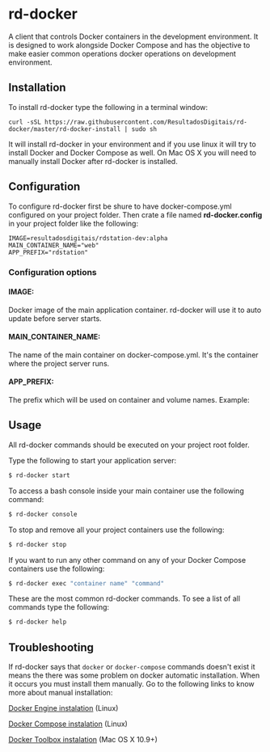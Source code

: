 # rd-docker

A client that controls Docker containers in the development environment. It is designed to work alongside Docker Compose and has the objective to make easier common operations docker operations on development environment.

## Installation

To install rd-docker type the following in a terminal window:

```
curl -sSL https://raw.githubusercontent.com/ResultadosDigitais/rd-docker/master/rd-docker-install | sudo sh
```

It will install rd-docker in your environment and if you use linux it will try to install Docker and Docker Compose as well. On Mac OS X you will need to manually install Docker after rd-docker is installed.

## Configuration

To configure rd-docker first be shure to have docker-compose.yml configured on your project folder. Then crate a file named **rd-docker.config** in your project folder like the following:

```
IMAGE=resultadosdigitais/rdstation-dev:alpha
MAIN_CONTAINER_NAME="web"
APP_PREFIX="rdstation"
```

### Configuration options

#### IMAGE:

Docker image of the main application container. rd-docker will use it to auto update before server starts.

#### MAIN_CONTAINER_NAME:

The name of the main container on docker-compose.yml. It's the container where the project server runs.

#### APP_PREFIX:

The prefix which will be used on container and volume names. Example:

## Usage

All rd-docker commands should be executed on your project root folder.

Type the following to start your application server:

```bash
$ rd-docker start
```

To access a bash console inside your main container use the following command:

```bash
$ rd-docker console
```

To stop and remove all your project containers use the following:

```bash
$ rd-docker stop
```

If you want to run any other command on any of your Docker Compose containers use the following:

```bash
$ rd-docker exec "container name" "command"
```

These are the most common rd-docker commands. To see a list of all commands type the following:

```bash
$ rd-docker help
```

## Troubleshooting

If rd-docker says that `docker` or `docker-compose` commands doesn't exist it means the there was some problem on docker automatic installation. When it occurs you must install them manually. Go to the following links to know more about manual installation:

[Docker Engine instalation](https://docs.docker.com/engine/installation/linux/) (Linux)

[Docker Compose instalation](https://docs.docker.com/compose/install/) (Linux)

[Docker Toolbox instalation](https://github.com/ResultadosDigitais/rd-product-team-wiki/wiki/Como-configurar-o-ambiente-de-desenvolvimento-utilizando-Docker#mac-os-x-109) (Mac OS X 10.9+)
